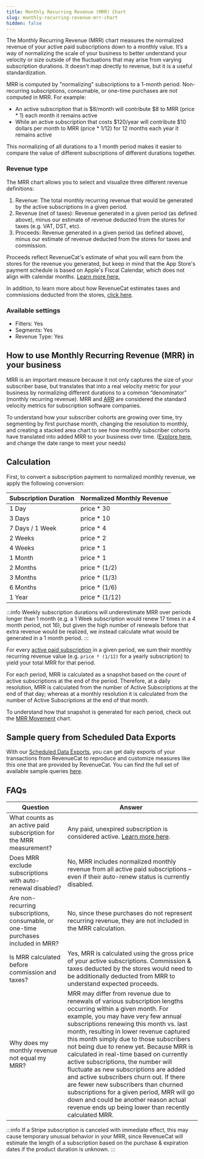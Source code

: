 ```yaml
---
title: Monthly Recurring Revenue (MRR) Chart
slug: monthly-recurring-revenue-mrr-chart
hidden: false
---
```


The Monthly Recurring Revenue (MRR) chart measures the normalized revenue of your active paid subscriptions down to a monthly value. It’s a way of normalizing the scale of your business to better understand your velocity or size outside of the fluctuations that may arise from varying subscription durations. It doesn't map directly to revenue, but it is a useful standardization.

MRR is computed by "normalizing" subscriptions to a 1-month period. Non-recurring subscriptions, consumable, or one-time purchases are not computed in MRR. For example:

- An active subscription that is $8/month will contribute $8 to MRR (price \* 1) each month it remains active
- While an active subscription that costs $120/year will contribute $10 dollars per month to MRR (price \* 1/12) for 12 months each year it remains active

This normalizing of all durations to a 1 month period makes it easier to compare the value of different subscriptions of different durations together.

### Revenue type

The MRR chart allows you to select and visualize three different revenue definitions:

1. Revenue: The total monthly recurring revenue that would be generated by the active subscriptions in a given period.
2. Revenue (net of taxes): Revenue generated in a given period (as defined above), minus our estimate of revenue deducted from the stores for taxes (e.g. VAT, DST, etc).
3. Proceeds: Revenue generated in a given period (as defined above), minus our estimate of revenue deducted from the stores for taxes and commission.

Proceeds reflect RevenueCat's estimate of what you will earn from the stores for the revenue you generated, but keep in mind that the App Store's payment schedule is based on Apple's Fiscal Calendar, which does not align with calendar months. [Learn more here.](https://www.revenuecat.com/blog/growth/apple-fiscal-calendar-year-payment-dates/)

In addition, to learn more about how RevenueCat estimates taxes and commissions deducted from the stores, [click here](/dashboard-and-metrics/taxes-and-commissions).

### Available settings

- Filters: Yes
- Segments: Yes
- Revenue Type: Yes

## How to use Monthly Recurring Revenue (MRR) in your business

MRR is an important measure because it not only captures the size of your subscriber base, but translates that into a real velocity metric for your business by normalizing different durations to a common “denominator” (monthly recurring revenue). MRR and [ARR](/dashboard-and-metrics/charts/annual-recurring-revenue-arr-chart) are considered the standard velocity metrics for subscription software companies.

To understand how your subscriber cohorts are growing over time, try segmenting by first purchase month, changing the resolution to monthly, and creating a stacked area chart to see how monthly subscriber cohorts have translated into added MRR to your business over time. ([Explore here](https://app.revenuecat.com/charts/mrr?chart_type=Stacked%20area&conversion_timeframe=7%20days&customer_lifetime=30%20days&range=Last%20year&resolution=2&segment=first_purchase_month), and change the date range to meet your needs)

## Calculation

First, to convert a subscription payment to normalized monthly revenue, we apply the following conversion:

| Subscription Duration | Normalized Monthly Revenue |
| :-------------------- | :------------------------- |
| 1 Day                 | price \* 30                |
| 3 Days                | price \* 10                |
| 7 Days / 1 Week       | price \* 4                 |
| 2 Weeks               | price \* 2                 |
| 4 Weeks               | price \* 1                 |
| 1 Month               | price \* 1                 |
| 2 Months              | price \* (1/2)             |
| 3 Months              | price \* (1/3)             |
| 6 Months              | price \* (1/6)             |
| 1 Year                | price \* (1/12)            |

:::info
Weekly subscription durations will underestimate MRR over periods longer than 1 month (e.g. a 1 Week subscription would renew 17 times in a 4 month period, not 16), but given the high number of renewals before that extra revenue would be realized, we instead calculate what would be generated in a 1 month period.
:::

For every [active paid subscription](/dashboard-and-metrics/charts/active-subscriptions-chart) in a given period, we sum their monthly recurring revenue value (e.g. `price * (1/12)` for a yearly subscription) to yield your total MRR for that period.

For each period, MRR is calculated as a snapshot based on the count of active subscriptions at the end of the period. Therefore, at a daily resolution, MRR is calculated from the number of Active Subscriptions at the end of that day; whereas at a monthly resolution it is calculated from the number of Active Subscriptions at the end of that month.

To understand how that snapshot is generated for each period, check out the [MRR Movement](/dashboard-and-metrics/charts/monthly-recurring-revenue-movement-chart) chart.

## Sample query from Scheduled Data Exports

With our [Scheduled Data Exports](/integrations/scheduled-data-exports), you can get daily exports of your transactions from RevenueCat to reproduce and customize measures like this one that are provided by RevenueCat. You can find the full set of available sample queries [here](/integrations/scheduled-data-exports#sample-queries-for-revenuecat-measures).

## FAQs

| Question                                                                            | Answer                                                                                                                                                                                                                                                                                                                                                                                                                                                                                                                                                                                                                                                                                        |
| ----------------------------------------------------------------------------------- | --------------------------------------------------------------------------------------------------------------------------------------------------------------------------------------------------------------------------------------------------------------------------------------------------------------------------------------------------------------------------------------------------------------------------------------------------------------------------------------------------------------------------------------------------------------------------------------------------------------------------------------------------------------------------------------------- |
| What counts as an active paid subscription for the MRR measurement?                 | Any paid, unexpired subscription is considered active. [Learn more here](/dashboard-and-metrics/charts/active-subscriptions-chart).                                                                                                                                                                                                                                                                                                                                                                                                                                                                                                                                                           |
| Does MRR exclude subscriptions with auto-renewal disabled?                          | No, MRR includes normalized monthly revenue from all active paid subscriptions – even if their auto-renew status is currently disabled.                                                                                                                                                                                                                                                                                                                                                                                                                                                                                                                                                       |
| Are non-recurring subscriptions, consumable, or one-time purchases included in MRR? | No, since these purchases do not represent recurring revenue, they are not included in the MRR calculation.                                                                                                                                                                                                                                                                                                                                                                                                                                                                                                                                                                                   |
| Is MRR calculated before commission and taxes?                                      | Yes, MRR is calculated using the gross price of your active subscriptions. Commission & taxes deducted by the stores would need to be additionally deducted from MRR to understand expected proceeds.                                                                                                                                                                                                                                                                                                                                                                                                                                                                                         |
| Why does my monthly revenue not equal my MRR?                                       | MRR may differ from revenue due to renewals of various subscription lengths occurring within a given month. For example, you may have very few annual subscriptions renewing this month vs. last month, resulting in lower revenue captured this month simply due to those subscribers not being due to renew yet. Because MRR is calculated in real-time based on currently active subscriptions, the number will fluctuate as new subscriptions are added and active subscribers churn out. If there are fewer new subscribers than churned subscriptions for a given period, MRR will go down and could be another reason actual revenue ends up being lower than recently calculated MRR. |

:::info
If a Stripe subscription is canceled with immediate effect, this may cause temporary unusual behavior in your MRR, since RevenueCat will estimate the length of a subscription based on the purchase & expiration dates if the product duration is unknown.
:::
